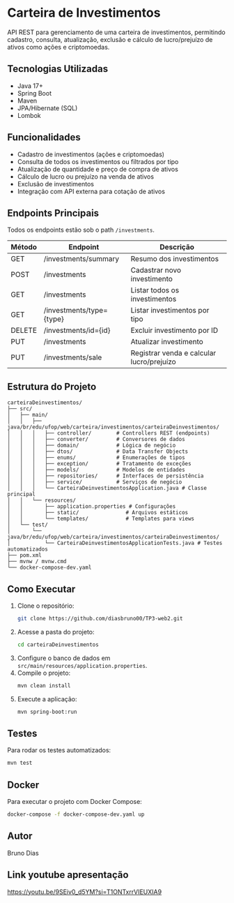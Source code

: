 # Carteira de Investimentos

API REST para gerenciamento de uma carteira de investimentos, permitindo cadastro, consulta, atualização, exclusão e cálculo de lucro/prejuízo de ativos como ações e criptomoedas.

## Tecnologias Utilizadas

- Java 17+
- Spring Boot
- Maven
- JPA/Hibernate (SQL)
- Lombok

## Funcionalidades

- Cadastro de investimentos (ações e criptomoedas)
- Consulta de todos os investimentos ou filtrados por tipo
- Atualização de quantidade e preço de compra de ativos
- Cálculo de lucro ou prejuízo na venda de ativos
- Exclusão de investimentos
- Integração com API externa para cotação de ativos

## Endpoints Principais

Todos os endpoints estão sob o path `/investments`.

| Método | Endpoint                 | Descrição                                 |
| ------ | ------------------------ | ----------------------------------------- |
| GET    | /investments/summary     | Resumo dos investimentos                  |
| POST   | /investments             | Cadastrar novo investimento               |
| GET    | /investments             | Listar todos os investimentos             |
| GET    | /investments/type={type} | Listar investimentos por tipo             |
| DELETE | /investments/id={id}     | Excluir investimento por ID               |
| PUT    | /investments             | Atualizar investimento                    |
| PUT    | /investments/sale        | Registrar venda e calcular lucro/prejuízo |


## Estrutura do Projeto

```
carteiraDeinvestimentos/
├── src/
│   ├── main/
│   │   ├── java/br/edu/ufop/web/carteira/investimentos/carteiraDeinvestimentos/
│   │   │   ├── controller/        # Controllers REST (endpoints)
│   │   │   ├── converter/         # Conversores de dados
│   │   │   ├── domain/            # Lógica de negócio
│   │   │   ├── dtos/              # Data Transfer Objects
│   │   │   ├── enums/             # Enumerações de tipos
│   │   │   ├── exception/         # Tratamento de exceções
│   │   │   ├── models/            # Modelos de entidades
│   │   │   ├── repositories/      # Interfaces de persistência
│   │   │   ├── service/           # Serviços de negócio
│   │   │   └── CarteiraDeinvestimentosApplication.java # Classe principal
│   │   └── resources/
│   │       ├── application.properties # Configurações
│   │       ├── static/               # Arquivos estáticos
│   │       └── templates/            # Templates para views
│   └── test/
│       └── java/br/edu/ufop/web/carteira/investimentos/carteiraDeinvestimentos/
│           └── CarteiraDeinvestimentosApplicationTests.java # Testes automatizados
├── pom.xml
├── mvnw / mvnw.cmd
└── docker-compose-dev.yaml
```

## Como Executar

1. Clone o repositório:
   ```bash
   git clone https://github.com/diasbruno00/TP3-web2.git
   ```
2. Acesse a pasta do projeto:
   ```bash
   cd carteiraDeinvestimentos
   ```
3. Configure o banco de dados em `src/main/resources/application.properties`.
4. Compile o projeto:
   ```bash
   mvn clean install
   ```
5. Execute a aplicação:
   ```bash
   mvn spring-boot:run
   ```

## Testes

Para rodar os testes automatizados:

```bash
mvn test
```

## Docker

Para executar o projeto com Docker Compose:

```bash
docker-compose -f docker-compose-dev.yaml up
```

## Autor

Bruno Dias

## Link youtube apresentação
https://youtu.be/9SEiv0_d5YM?si=T1ONTxrrVIEUXIA9